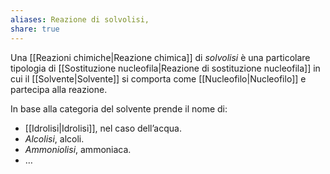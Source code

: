 ```yaml
---
aliases: Reazione di solvolisi,
share: true
---
```

Una [[Reazioni chimiche|Reazione chimica]] di *solvolisi* è una particolare tipologia di [[Sostituzione nucleofila|Reazione di sostituzione nucleofila]] in cui il [[Solvente|Solvente]] si comporta come [[Nucleofilo|Nucleofilo]] e partecipa alla reazione.

In base alla categoria del solvente prende il nome di:
- [[Idrolisi|Idrolisi]], nel caso dell’acqua.
- *Alcolisi*, alcoli.
- *Ammoniolisi*, ammoniaca.
- …